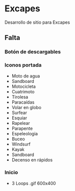 # Excapes

Desarrollo de sitio para Excapes

## Falta

### Botón de descargables

### Iconos portada
- Moto de agua
- Sandboard
- Motocicleta
- Cuatrimoto
- Tirolesa
- Paracaídas
- Volar en globo
- Surfear
- Esquiar
- Rapelear
- Parapente
- Espeleologia
- Buceo
- Windsurf
- Kayak
- Sandboard
- Decenso en rápidos

### Inicio

- 3 Loops .gif 600x400